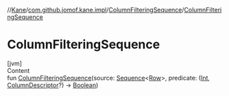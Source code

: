 //[Kane](../../index.md)/[com.github.jomof.kane.impl](../index.md)/[ColumnFilteringSequence](index.md)/[ColumnFilteringSequence](-column-filtering-sequence.md)



# ColumnFilteringSequence  
[jvm]  
Content  
fun [ColumnFilteringSequence](-column-filtering-sequence.md)(source: [Sequence](https://kotlinlang.org/api/latest/jvm/stdlib/kotlin.sequences/-sequence/index.html)<[Row](../../com.github.jomof.kane/-row/index.md)>, predicate: ([Int](https://kotlinlang.org/api/latest/jvm/stdlib/kotlin/-int/index.html), [ColumnDescriptor](../../com.github.jomof.kane.impl.sheet/-column-descriptor/index.md)?) -> [Boolean](https://kotlinlang.org/api/latest/jvm/stdlib/kotlin/-boolean/index.html))  



